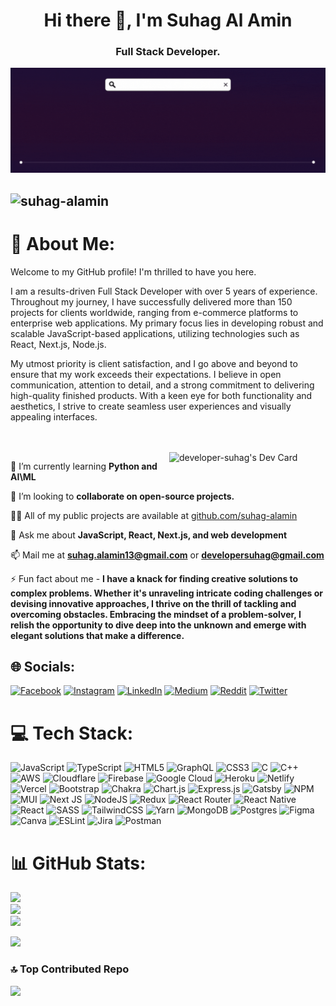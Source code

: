 <h1 align="center">Hi there 👋, I'm Suhag Al Amin</h1>
<h3 align="center">Full Stack Developer.</h3>

<!-- banner  -->

![](/banner.gif)

<!-- profile views  -->

## <p align="left"> <img src="https://komarev.com/ghpvc/?username=developer-suhag&label=Profile%20views&color=0e75b6&style=flat" alt="suhag-alamin" /> </p>

# 💫 About Me:

Welcome to my GitHub profile! I'm thrilled to have you here.

I am a results-driven Full Stack Developer with over 5 years of experience. Throughout my journey, I have successfully delivered more than 150 projects for clients worldwide, ranging from e-commerce platforms to enterprise web applications. My primary focus lies in developing robust and scalable JavaScript-based applications, utilizing technologies such as React, Next.js, Node.js.

My utmost priority is client satisfaction, and I go above and beyond to ensure that my work exceeds their expectations. I believe in open communication, attention to detail, and a strong commitment to delivering high-quality finished products. With a keen eye for both functionality and aesthetics, I strive to create seamless user experiences and visually appealing interfaces.

<dl />
<dl />
<br />
<br />
<a align="left" href="https://app.daily.dev/DailyDevTips"><img align="right" src="https://github.com/developer-suhag/developer-suhag/blob/main/devcard.svg" width="250" alt="developer-suhag's Dev Card"/></a>

🌱 I’m currently learning **Python and AI\ML**

👯 I’m looking to **collaborate on open-source projects.**

👨‍💻 All of my public projects are available at [github.com/suhag-alamin](https://github.com/suhag-alamin?tab=repositories)

💬 Ask me about **JavaScript, React, Next.js, and web development**

📫 Mail me at **suhag.alamin13@gmail.com** or **developersuhag@gmail.com**

⚡ Fun fact about me - **I have a knack for finding creative solutions to complex problems. Whether it's unraveling intricate coding challenges or devising innovative approaches, I thrive on the thrill of tackling and overcoming obstacles. Embracing the mindset of a problem-solver, I relish the opportunity to dive deep into the unknown and emerge with elegant solutions that make a difference.**

## 🌐 Socials:

[![Facebook](https://img.shields.io/badge/Facebook-%231877F2.svg?logo=Facebook&logoColor=white)](https://facebook.com/suhag.alamin.315) [![Instagram](https://img.shields.io/badge/Instagram-%23E4405F.svg?logo=Instagram&logoColor=white)](https://instagram.com/suhag_alamin) [![LinkedIn](https://img.shields.io/badge/LinkedIn-%230077B5.svg?logo=linkedin&logoColor=white)](https://linkedin.com/in/suhag-al-amin) [![Medium](https://img.shields.io/badge/Medium-12100E?logo=medium&logoColor=white)](https://medium.com/@suhag_alamin) [![Reddit](https://img.shields.io/badge/Reddit-%23FF4500.svg?logo=Reddit&logoColor=white)](https://reddit.com/user/suhag-alamin) [![Twitter](https://img.shields.io/badge/Twitter-%231DA1F2.svg?logo=Twitter&logoColor=white)](https://twitter.com/suhag_alamin_me)

# 💻 Tech Stack:

![JavaScript](https://img.shields.io/badge/javascript-%23323330.svg?style=for-the-badge&logo=javascript&logoColor=%23F7DF1E) ![TypeScript](https://img.shields.io/badge/typescript-%23007ACC.svg?style=for-the-badge&logo=typescript&logoColor=white) ![HTML5](https://img.shields.io/badge/html5-%23E34F26.svg?style=for-the-badge&logo=html5&logoColor=white) ![GraphQL](https://img.shields.io/badge/-GraphQL-E10098?style=for-the-badge&logo=graphql&logoColor=white) ![CSS3](https://img.shields.io/badge/css3-%231572B6.svg?style=for-the-badge&logo=css3&logoColor=white) ![C](https://img.shields.io/badge/c-%2300599C.svg?style=for-the-badge&logo=c&logoColor=white) ![C++](https://img.shields.io/badge/c++-%2300599C.svg?style=for-the-badge&logo=c%2B%2B&logoColor=white) ![AWS](https://img.shields.io/badge/AWS-%23FF9900.svg?style=for-the-badge&logo=amazon-aws&logoColor=white) ![Cloudflare](https://img.shields.io/badge/Cloudflare-F38020?style=for-the-badge&logo=Cloudflare&logoColor=white) ![Firebase](https://img.shields.io/badge/firebase-%23039BE5.svg?style=for-the-badge&logo=firebase) ![Google Cloud](https://img.shields.io/badge/Google%20Cloud-%234285F4.svg?style=for-the-badge&logo=google-cloud&logoColor=white) ![Heroku](https://img.shields.io/badge/heroku-%23430098.svg?style=for-the-badge&logo=heroku&logoColor=white) ![Netlify](https://img.shields.io/badge/netlify-%23000000.svg?style=for-the-badge&logo=netlify&logoColor=#00C7B7) ![Vercel](https://img.shields.io/badge/vercel-%23000000.svg?style=for-the-badge&logo=vercel&logoColor=white) ![Bootstrap](https://img.shields.io/badge/bootstrap-%23563D7C.svg?style=for-the-badge&logo=bootstrap&logoColor=white) ![Chakra](https://img.shields.io/badge/chakra-%234ED1C5.svg?style=for-the-badge&logo=chakraui&logoColor=white) ![Chart.js](https://img.shields.io/badge/chart.js-F5788D.svg?style=for-the-badge&logo=chart.js&logoColor=white) ![Express.js](https://img.shields.io/badge/express.js-%23404d59.svg?style=for-the-badge&logo=express&logoColor=%2361DAFB) ![Gatsby](https://img.shields.io/badge/Gatsby-%23663399.svg?style=for-the-badge&logo=gatsby&logoColor=white) ![NPM](https://img.shields.io/badge/NPM-%23000000.svg?style=for-the-badge&logo=npm&logoColor=white) ![MUI](https://img.shields.io/badge/MUI-%230081CB.svg?style=for-the-badge&logo=material-ui&logoColor=white) ![Next JS](https://img.shields.io/badge/Next-black?style=for-the-badge&logo=next.js&logoColor=white) ![NodeJS](https://img.shields.io/badge/node.js-6DA55F?style=for-the-badge&logo=node.js&logoColor=white) ![Redux](https://img.shields.io/badge/redux-%23593d88.svg?style=for-the-badge&logo=redux&logoColor=white) ![React Router](https://img.shields.io/badge/React_Router-CA4245?style=for-the-badge&logo=react-router&logoColor=white) ![React Native](https://img.shields.io/badge/react_native-%2320232a.svg?style=for-the-badge&logo=react&logoColor=%2361DAFB) ![React](https://img.shields.io/badge/react-%2320232a.svg?style=for-the-badge&logo=react&logoColor=%2361DAFB) ![SASS](https://img.shields.io/badge/SASS-hotpink.svg?style=for-the-badge&logo=SASS&logoColor=white) ![TailwindCSS](https://img.shields.io/badge/tailwindcss-%2338B2AC.svg?style=for-the-badge&logo=tailwind-css&logoColor=white) ![Yarn](https://img.shields.io/badge/yarn-%232C8EBB.svg?style=for-the-badge&logo=yarn&logoColor=white) ![MongoDB](https://img.shields.io/badge/MongoDB-%234ea94b.svg?style=for-the-badge&logo=mongodb&logoColor=white) ![Postgres](https://img.shields.io/badge/postgres-%23316192.svg?style=for-the-badge&logo=postgresql&logoColor=white) ![Figma](https://img.shields.io/badge/figma-%23F24E1E.svg?style=for-the-badge&logo=figma&logoColor=white) ![Canva](https://img.shields.io/badge/Canva-%2300C4CC.svg?style=for-the-badge&logo=Canva&logoColor=white) ![ESLint](https://img.shields.io/badge/ESLint-4B3263?style=for-the-badge&logo=eslint&logoColor=white) ![Jira](https://img.shields.io/badge/jira-%230A0FFF.svg?style=for-the-badge&logo=jira&logoColor=white) ![Postman](https://img.shields.io/badge/Postman-FF6C37?style=for-the-badge&logo=postman&logoColor=white)

# 📊 GitHub Stats:

![](https://github-readme-stats.vercel.app/api?username=suhag-alamin&theme=react&hide_border=true&include_all_commits=true&count_private=true)<br/>
![](https://github-readme-streak-stats.herokuapp.com/?user=suhag-alamin&theme=react&hide_border=true)<br/>
![](https://github-readme-stats.vercel.app/api/top-langs/?username=suhag-alamin&theme=react&hide_border=true&include_all_commits=true&count_private=true&layout=compact)

<!-- ## 🏆 GitHub Trophies

![](https://github-profile-trophy.vercel.app/?username=suhag-alamin&theme=tokyonight&no-frame=true&no-bg=false&margin-w=4) -->

![](https://quotes-github-readme.vercel.app/api?type=vetical&theme=tokyonight)

### 🔝 Top Contributed Repo

![](https://github-contributor-stats.vercel.app/api?username=suhag-alamin&limit=5&theme=nord&combine_all_yearly_contributions=true)
